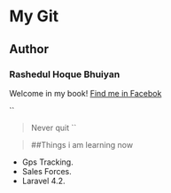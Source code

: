 # My Git
## Author
### Rashedul Hoque Bhuiyan

Welcome in my book!
[Find me in Facebok](https://www.facebook.com/shuvrow.nil)

``
> Never quit
``


> ##Things i am learning now

-   Gps Tracking.
-   Sales Forces.
-   Laravel 4.2.
